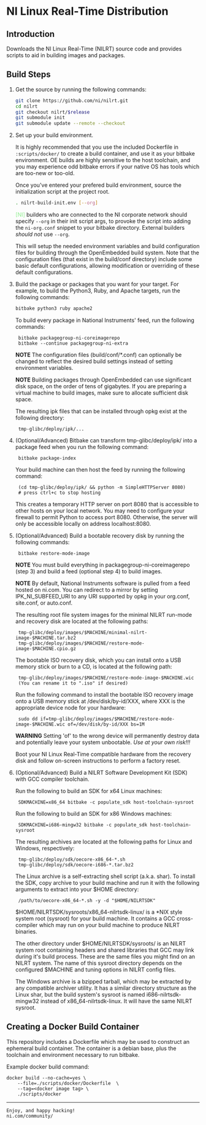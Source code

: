 NI Linux Real-Time Distribution
======

Introduction
------

Downloads the NI Linux Real-Time (NILRT) source code and
provides scripts to aid in building images and packages.

Build Steps
------

1. Get the source by running the following commands:
    ```bash
    git clone https://github.com/ni/nilrt.git
    cd nilrt
    git checkout nilrt/$release
    git submodule init
    git submodule update --remote --checkout
    ```

2. Set up your build environment.

    It is highly recommended that you use the included Dockerfile in
    `:scripts/docker/` to create a build container, and use it as your bitbake
    environment. OE builds are highly sensitive to the host toolchain, and you
    may experience odd bitbake errors if your native OS has tools which are
    too-new or too-old.

    Once you've entered your prefered build environment, source the
    initialization script at the project root.

    ```bash
    . nilrt-build-init.env [--org]
    ```

    <font color=lightgreen>[NI]</font> builders who are connected to the NI
    corporate network should specify `--org` in their init script args, to
    provoke the script into adding the `ni-org.conf` snippet to your bitbake
    directory. External builders *should not* use `--org`.

    This will setup the needed environment variables and build configuration
    files for building through the OpenEmbedded build system. Note that the
    configuration files (that exist in the build/conf directory) include some
    basic default configurations, allowing modification or overriding of these
    default configurations.

3. Build the package or packages that you want for your target. For example, to
build the Python3, Ruby, and Apache targets, run the following commands:

    ```bash
    bitbake python3 ruby apache2
    ```

    To build every package in National Instruments' feed, run the
following commands:

        bitbake packagegroup-ni-coreimagerepo
        bitbake --continue packagegroup-ni-extra

    **NOTE** The configuration files (build/conf/*.conf) can optionally
be changed to reflect the desired build settings instead of setting
environment variables.

    **NOTE** Building packages through OpenEmbedded can use significant
disk space, on the order of tens of gigabytes. If you are preparing a
virtual machine to build images, make sure to allocate sufficient disk
space.

    The resulting ipk files that can be installed through opkg exist at
the following directory:

        tmp-glibc/deploy/ipk/...

4. (Optional/Advanced) Bitbake can transform tmp-glibc/deploy/ipk/ into
a package feed when you run the following command:

        bitbake package-index

    Your build machine can then host the feed by running the following
command:

        (cd tmp-glibc/deploy/ipk/ && python -m SimpleHTTPServer 8080)
        # press ctrl+c to stop hosting

    This creates a temporary HTTP server on port 8080 that is accessible
to other hosts on your local network. You may need to configure your
firewall to permit Python to access port 8080. Otherwise, the server
will only be accessible locally on address localhost:8080.

5. (Optional/Advanced) Build a bootable recovery disk by running the
following commands:

        bitbake restore-mode-image

    **NOTE** You must build everything in packagegroup-ni-coreimagerepo
(step 3) and build a feed (optional step 4) to build images.

    **NOTE** By default, National Instruments software is pulled from
a feed hosted on ni.com. You can redirect to a mirror by setting
IPK_NI_SUBFEED_URI to any URI supported by opkg in your org.conf,
site.conf, or auto.conf.

    The resulting root file system images for the minimal NILRT run-mode
and recovery disk are located at the following paths:

        tmp-glibc/deploy/images/$MACHINE/minimal-nilrt-image-$MACHINE.tar.bz2
        tmp-glibc/deploy/images/$MACHINE/restore-mode-image-$MACHINE.cpio.gz

    The bootable ISO recovery disk, which you can install onto a USB
memory stick or burn to a CD, is located at the following path:

        tmp-glibc/deploy/images/$MACHINE/restore-mode-image-$MACHINE.wic
        (You can rename it to ".iso" if desired)

    Run the following command to install the bootable ISO recovery image
onto a USB memory stick at /dev/disk/by-id/XXX, where XXX is the
appropriate device node for your hardware:

        sudo dd if=tmp-glibc/deploy/images/$MACHINE/restore-mode-image-$MACHINE.wic of=/dev/disk/by-id/XXX bs=1M

    **WARNING** Setting 'of' to the wrong device will permanently
destroy data and potentially leave your system unbootable. *Use at your
own risk!!!*

    Boot your NI Linux Real-Time compatible hardware from the recovery
disk and follow on-screen instructions to perform a factory reset.

6. (Optional/Advanced) Build a NILRT Software Development Kit (SDK) with
GCC compiler toolchain.

    Run the following to build an SDK for x64 Linux machines:

        SDKMACHINE=x86_64 bitbake -c populate_sdk host-toolchain-sysroot

    Run the following to build an SDK for x86 Windows machines:

        SDKMACHINE=i686-mingw32 bitbake -c populate_sdk host-toolchain-sysroot

    The resulting archives are located at the following paths for Linux
and Windows, respectively:

        tmp-glibc/deploy/sdk/oecore-x86_64-*.sh
        tmp-glibc/deploy/sdk/oecore-i686-*.tar.bz2

    The Linux archive is a self-extracting shell script (a.k.a. shar).
To install the SDK, copy archive to your build machine and run it with
the following arguments to extract into your $HOME directory:

        /path/to/oecore-x86_64-*.sh -y -d "$HOME/NILRTSDK"

    $HOME/NILRTSDK/sysroots/x86_64-nilrtsdk-linux/ is a *NIX style
system root (sysroot) for your build machine. It contains a GCC
cross-compiler which may run on your build machine to produce NILRT
binaries.

    The other directory under $HOME/NILRTSDK/sysroots/ is an NILRT
system root containing headers and shared libraries that GCC may link
during it's build process. These are the same files you might find on
an NILRT system. The name of this sysroot directory depends on the
configured $MACHINE and tuning options in NILRT config files.

    The Windows archive is a bzipped tarball, which may be extracted by
any compatible archiver utility. It has a similar directory structure as
the Linux shar, but the build system's sysroot is named
i686-nilrtsdk-mingw32 instead of x86_64-nilrtsdk-linux. It will have the
same NILRT sysroot.

Creating a Docker Build Container
-----

This repository includes a Dockerfile which may be used to construct an
ephemeral build container. The container is a debian base, plus the toolchain
and environment necessary to run bitbake.

Example docker build command:

```
docker build --no-cache=yes \
	--file=./scripts/docker/Dockerfile  \
	--tag=<docker image tag> \
	./scripts/docker
```

---

    Enjoy, and happy hacking!
    ni.com/community/
